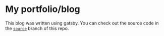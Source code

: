 # My portfolio/blog
This blog was written using gatsby.
You can check out the source code in the [`source`](https://github.com/phenax/phenax.github.io/tree/source) branch of this repo.
